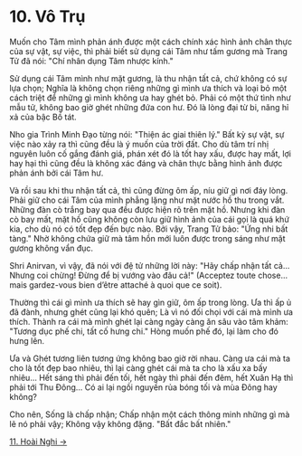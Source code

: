 # 10. Vô Trụ

Muốn cho Tâm mình phản ánh được một cách chính xác hình ảnh chân thực của sự
vật, sự việc, thì phải biết sử dụng cái Tâm như tấm gương mà Trang Tử đã nói:
"Chí nhân dụng Tâm nhược kính."

Sử dụng cái Tâm mình như mặt gương, là thu nhận tất cả, chứ không có sự lựa
chọn; Nghĩa là không chọn riêng những gì mình ưa thích và loại bỏ một cách triệt
để những gì mình không ưa hay ghét bỏ. Phải có một thứ tình như mẫu tử, không
bao giờ ghét những đứa con hư. Đó là lòng đại từ bi, năng hỉ xả của bậc Bồ tát.

Nho gia Trình Minh Đạo từng nói: "Thiện ác giai thiên lý." Bất kỳ sự vật, sự 
việc nào xảy ra thì cũng đều là ý muốn của trời đất. Cho dù tâm trí nhị nguyên
luôn cố gắng đánh giá, phán xét đó là tốt hay xấu, được hay mất, lợi hay hại thì
cũng đều là không xác đáng và chân thực bằng hình ảnh được phản ánh bởi cái Tâm
hư.

Và rồi sau khi thu nhận tất cả, thì cũng đừng ôm ấp, níu giữ gì nơi đáy lòng.
Phải giữ cho cái Tâm của mình phẳng lặng như mặt nước hồ thu trong vắt. Những
đàn cò trắng bay qua đều được hiện rõ trên mặt hồ. Nhưng khi đàn cò bay mất, mặt
hồ cũng không còn lưu giữ hình ảnh của cái gọi là quá khứ kia, cho dù nó có tốt
đẹp đến bực nào. Bởi vậy, Trang Tử bảo: "Ứng nhi bất tàng." Nhờ không chứa giữ 
mà tâm hồn mới luôn được trong sáng như mặt gương không vẩn đục.

Shri Anirvan, vì vậy, đã nói với đệ tử những lời này: "Hãy chấp nhận tất cả... 
Nhưng coi chừng! Đừng để bị vướng vào đâu cả!" (Acceptez toute chose... mais 
gardez-vous bien d’être attaché à quoi que ce soit).

Thường thì cái gì mình ưa thích sẽ hay gìn giữ, ôm ấp trong lòng. Ưa thì ấp ủ đã
đành, nhưng ghét cũng lại khó quên; Là vì nó đối chọi với cái mà mình ưa thích.
Thành ra cái mà mình ghét lại càng ngày càng ăn sâu vào tâm khảm: "Tương dục phế
chi, tất cố hưng chi." Hòng muốn phế đó, lại làm cho đó hưng lên.

Ưa và Ghét tương liên tương ứng không bao giờ rời nhau. Càng ưa cái mà ta cho là
tốt đẹp bao nhiêu, thì lại càng ghét cái mà ta cho là xấu xa bấy nhiêu... Hết 
sáng thì phải đến tối, hết ngày thì phải đến đêm, hết Xuân Hạ thì phải tới Thu
Đông... Có ai lại ngồi nguyền rủa bóng tối và mùa Đông hay không?

Cho nên, Sống là chấp nhận; Chấp nhận một cách thông minh những gì mà lẽ nó phải
vậy; Không vậy không đặng. "Bất đắc bất nhiên."

[11. Hoài Nghi &rarr;](https://github.com/thaicuc/tinh-hoa-dao-hoc/blob/master/contents/11-hoai-nghi.md)
